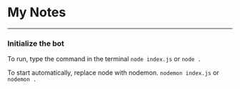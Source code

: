 # My Notes
---
### Initialize the bot

To run, type the command in the terminal `node index.js` or `node .`
<br/>

To start automatically, replace node with nodemon. `nodemon index.js` or `nodemon .`
